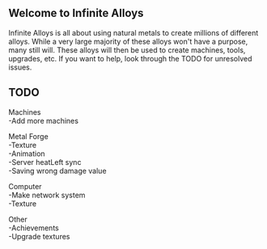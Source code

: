 ## Welcome to Infinite Alloys

Infinite Alloys is all about using natural metals to create millions of different alloys. While a very large majority
of these alloys won't have a purpose, many still will. These alloys will then be used to create machines, tools,
upgrades, etc. If you want to help, look through the TODO for unresolved issues.

## TODO ##
Machines  
\-Add more machines  
  
Metal Forge  
\-Texture  
\-Animation  
\-Server heatLeft sync  
\-Saving wrong damage value
  
Computer  
\-Make network system  
\-Texture  
  
Other  
\-Achievements  
\-Upgrade textures  